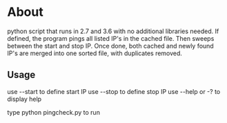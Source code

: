 # About

python script that runs in 2.7 and 3.6 with no additional libraries needed.  If defined, the program pings all listed IP's in the cached file.  Then sweeps between the start and stop IP.  Once done, both cached and newly found IP's are merged into one sorted file, with duplicates removed.

## Usage

use --start to define start IP
use --stop to define stop IP
use --help or -? to display help

type python pingcheck.py <args> to run
